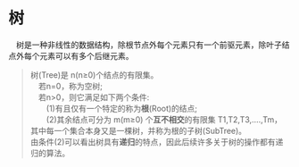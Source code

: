 # 树  
　树是一种非线性的数据结构，除根节点外每个元素只有一个前驱元素，除叶子结点外每个元素可以有多个后继元素。  
>树(Tree)是 n(n≥0)个结点的有限集。  
>　若n=0，称为空树;  
>　若n>0，则它满足如下两个条件:  
>　　(1)有且仅有一个特定的称为**根**(Root)的结点;  
>　　(2)其余结点可分为 m(m≥0) 个**互不相交**的有限集 T1,T2,T3,….,Tm，其中每一个集合本身又是一棵树，并称为根的子树(SubTree)。  
由条件(2)可以看出树具有**递归**的特点，因此后续许多关于树的操作都有递归的算法。
